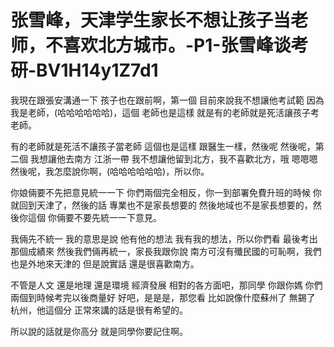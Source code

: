 # 张雪峰，天津学生家长不想让孩子当老师，不喜欢北方城市。-P1-张雪峰谈考研-BV1H14y1Z7d1

我現在跟張安溝通一下 孩子也在跟前啊，第一個 目前來說我不想讓他考試範 因為我是老師，(哈哈哈哈哈哈)，這個 老師也是這樣 就是有的老師就是死活讓孩子考老師。

有的老師就是死活不讓孩子當老師 這個也是這樣 跟醫生一樣，然後呢 然後呢，第二個 我想讓他去南方 江浙一帶 我不想讓他留到北方，我不喜歡北方，哦 嗯嗯嗯 然後呢，我怎麼說你啊，(哈哈哈哈哈哈)，所以你。

你娘倆要不先把意見統一一下 你們兩個完全相反，你一到部署免費升班的時候 你就回到天津了，然後的話 專業也不是家長想要的 然後地域也不是家長想要的，然後你這個 你倆要不要先統一一下意見。

我倆先不統一 我的意思是說 他有他的想法 我有我的想法，所以你們看 最後考出那個成績來 然後我們倆再統一，家長我跟你說 南方可沒有殲民國的可恥啊，我們也是外地來天津的 但是說實話 還是很喜歡南方。

不管是人文 還是地理 還是環境 經濟發展 相對的各方面吧，那同學 你跟你媽 你們兩個到時候考完以後商量好 好吧，是是是，那您看 比如說像什麼蘇州了 無錫了 杭州，他這個分 正常來講的話是很有希望的。

所以說的話就是你高分 就是同學你要記住啊。